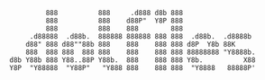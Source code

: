             888          888     .d888 d8b 888                   
             888          888    d88P"  Y8P 888                   
             888          888    888        888                   
         .d88888  .d88b.  888888 888888 888 888  .d88b.  .d8888b  
        d88" 888 d88""88b 888    888    888 888 d8P  Y8b 88K      
        888  888 888  888 888    888    888 888 88888888 "Y8888b. 
    d8b Y88b 888 Y88..88P Y88b.  888    888 888 Y8b.          X88 
    Y8P  "Y88888  "Y88P"   "Y888 888    888 888  "Y8888   88888P' 
